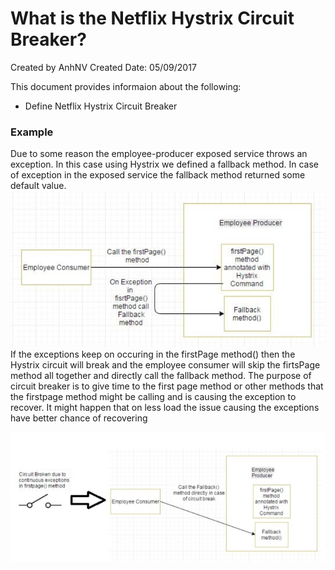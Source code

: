 # What is the Netflix Hystrix Circuit Breaker?

Created by AnhNV Created Date: 05/09/2017

This document provides informaion about the following:

- Define Netflix Hystrix Circuit Breaker

### Example
Due to some reason the employee-producer exposed service throws an exception. In this case using Hystrix we defined a fallback method. In case of exception in the exposed service the fallback method returned some default value.
![](https://raw.githubusercontent.com/anhnv33/microservice/master/image2.png)
If the exceptions keep on occuring in the firstPage method() then the Hystrix circuit will break and the employee consumer will skip the firtsPage method all together and directly call the fallback method.
The purpose of circuit breaker is to give time to the first page method or other methods that the firstpage method might be calling and is causing the exception to recover. It might happen that on less load the issue causing the exceptions have better chance of recovering

![](https://raw.githubusercontent.com/anhnv33/microservice/master/image1.png)